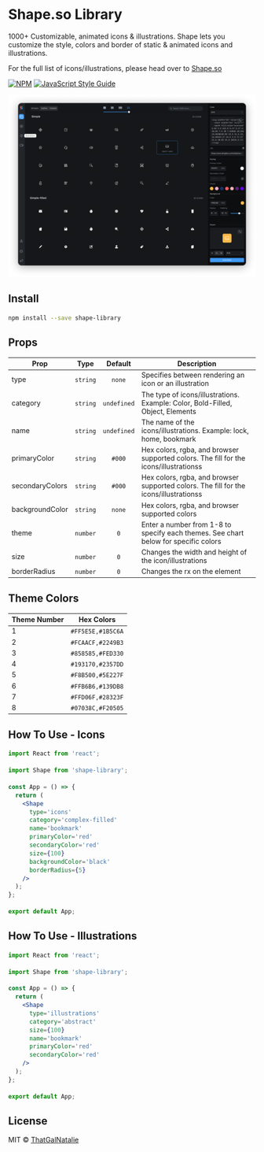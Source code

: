# Shape.so Library

1000+ Customizable, animated icons & illustrations. Shape lets you customize the style, colors and border of static & animated icons and illustrations.

For the full list of icons/illustrations, please head over to [Shape.so](https://shape.so/)

>

[![NPM](https://img.shields.io/npm/v/shape-library.svg)](https://www.npmjs.com/package/shape-library) [![JavaScript Style Guide](https://img.shields.io/badge/code_style-standard-brightgreen.svg)](https://standardjs.com)

![Shape.so Icon Editor](iconEditor.png)

## Install

```bash
npm install --save shape-library
```

## Props

| Prop            |   Type   |   Default   | Description                                                                           |
| --------------- | :------: | :---------: | ------------------------------------------------------------------------------------- |
| type            | `string` |   `none`    | Specifies between rendering an icon or an illustration                                |
| category        | `string` | `undefined` | The type of icons/illustrations. Example: Color, Bold-Filled, Object, Elements        |
| name            | `string` | `undefined` | The name of the icons/illustrations. Example: lock, home, bookmark                    |
| primaryColor    | `string` |   `#000`    | Hex colors, rgba, and browser supported colors. The fill for the icons/illustrationss |
| secondaryColors | `string` |   `#000`    | Hex colors, rgba, and browser supported colors. The fill for the icons/illustrationss |
| backgroundColor | `string` |   `none`    | Hex colors, rgba, and browser supported colors                                        |
| theme           | `number` |     `0`     | Enter a number from 1-8 to specify each themes. See chart below for specific colors   |
| size            | `number` |     `0`     | Changes the width and height of the icon/illustrations                                |
| borderRadius    | `number` |     `0`     | Changes the rx on the <rect/> element                                                 |

## Theme Colors

| Theme Number | Hex Colors        |
| ------------ | ----------------- |
| 1            | `#FF5E5E,#1B5C6A` |
| 2            | `#FCAACF,#2249B3` |
| 3            | `#858585,#FED330` |
| 4            | `#193170,#2357DD` |
| 5            | `#F8B500,#5E227F` |
| 6            | `#FFB6B6,#139DB8` |
| 7            | `#FFD06F,#28323F` |
| 8            | `#07038C,#F20505` |

## How To Use - Icons

```jsx
import React from 'react';

import Shape from 'shape-library';

const App = () => {
  return (
    <Shape
      type='icons'
      category='complex-filled'
      name='bookmark'
      primaryColor='red'
      secondaryColor='red'
      size={100}
      backgroundColor='black'
      borderRadius={5}
    />
  );
};

export default App;
```

## How To Use - Illustrations

```jsx
import React from 'react';

import Shape from 'shape-library';

const App = () => {
  return (
    <Shape
      type='illustrations'
      category='abstract'
      size={100}
      name='bookmark'
      primaryColor='red'
      secondaryColor='red'
    />
  );
};

export default App;
```

## License

MIT © [ThatGalNatalie](https://github.com/ThatGalNatalie)

